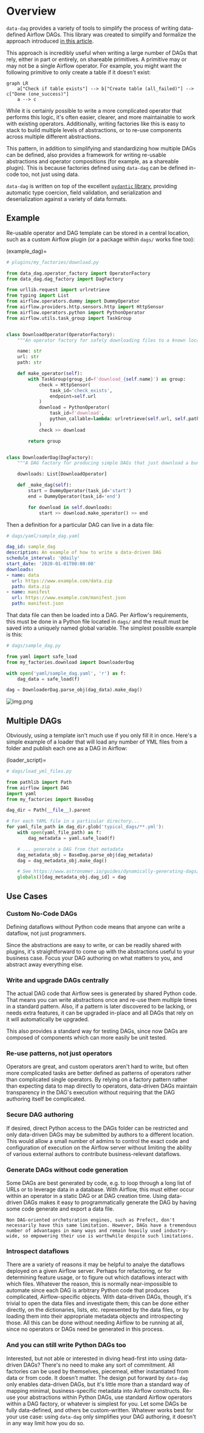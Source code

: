 # Overview

`data-dag` provides a variety of tools to simplify the process of writing data-defined Airflow DAGs. This library was created to simplify and formalize the approach introduced [in this article](https://engineering.rearc.io/posts/2022_05_09-airflow_operator_factory_pattern/).

This approach is incredibly useful when writing a large number of DAGs that rely, either in part or entirely, on shareable primitives. A primitive may or may not be a single Airflow operator. For example, you might want the following primitive to only create a table if it doesn't exist:

```{mermaid}
graph LR
    a["Check if table exists"] --> b["Create table (all_failed)"] --> c["Done (one_success)"]
    a --> c
```

While it is certainly possible to write a more complicated operator that performs this logic, it's often easier, clearer, and more maintainable to work with existing operators. Additionally, writing factories like this is easy to stack to build multiple levels of abstractions, or to re-use components across multiple different abstractions.

This pattern, in addition to simplifying and standardizing how multiple DAGs can be defined, also provides a framework for writing re-usable abstractions and operator compositions (for example, as a shareable plugin). This is because factories defined using `data-dag` can be defined in-code too, not just using data.

`data-dag` is written on top of the excellent [`pydantic` library](https://pydantic-docs.helpmanual.io/), providing automatic type coercion, field validation, and serialization and deserialization against a variety of data formats.

## Example

Re-usable operator and DAG template can be stored in a central location, such as a custom Airflow plugin (or a package within `dags/` works fine too):

(example_dag)=
```python
# plugins/my_factories/download.py

from data_dag.operator_factory import OperatorFactory
from data_dag.dag_factory import DagFactory

from urllib.request import urlretrieve
from typing import List
from airflow.operators.dummy import DummyOperator
from airflow.providers.http.sensors.http import HttpSensor
from airflow.operators.python import PythonOperator
from airflow.utils.task_group import TaskGroup


class DownloadOperator(OperatorFactory):
    """An operator factory for safely downloading files to a known location"""

    name: str
    url: str
    path: str

    def make_operator(self):
        with TaskGroup(group_id=f'download_{self.name}') as group:
            check = HttpSensor(
                task_id='check_exists',
                endpoint=self.url
            )
            download = PythonOperator(
                task_id=f'download',
                python_callable=lambda: urlretrieve(self.url, self.path)
            )
            check >> download

        return group


class DownloaderDag(DagFactory):
    """A DAG factory for producing simple DAGs that just download a bunch of files"""

    downloads: List[DownloadOperator]

    def _make_dag(self):
        start = DummyOperator(task_id='start')
        end = DummyOperator(task_id='end')

        for download in self.downloads:
            start >> download.make_operator() >> end
```

Then a definition for a particular DAG can live in a data file:

```yaml
# dags/yaml/sample_dag.yaml

dag_id: sample_dag
description: An example of how to write a data-driven DAG
schedule_interval: '@daily'
start_date: '2020-01-01T00:00:00'
downloads:
- name: data
  url: https://www.example.com/data.zip
  path: data.zip
- name: manifest
  url: https://www.example.com/manifest.json
  path: manifest.json
```

That data file can then be loaded into a DAG. Per Airflow's requirements, this must be done in a Python file located in `dags/` and the result must be saved into a uniquely named global variable. The simplest possible example is this:

```python
# dags/sample_dag.py

from yaml import safe_load
from my_factories.download import DownloaderDag

with open('yaml/sample_dag.yaml', 'r') as f:
    dag_data = safe_load(f)

dag = DownloaderDag.parse_obj(dag_data).make_dag()
```

![img.png](_images/img.png)

## Multiple DAGs

Obviously, using a template isn't much use if you only fill it in once. Here's a simple example of a loader that will load any number of YML files from a folder and publish each one as a DAG in Airflow:

(loader_script)=
```python
# dags/load_yml_files.py

from pathlib import Path
from airflow import DAG
import yaml
from my_factories import BaseDag

dag_dir = Path(__file__).parent

# For each YAML file in a particular directory...
for yaml_file_path in dag_dir.glob('typical_dags/**.yml'):
    with open(yaml_file_path) as f:
        dag_metadata = yaml.safe_load(f)

    # ... generate a DAG from that metadata
    dag_metadata_obj = BaseDag.parse_obj(dag_metadata)
    dag = dag_metadata_obj.make_dag()

    # See https://www.astronomer.io/guides/dynamically-generating-dags/
    globals()[dag_metadata_obj.dag_id] = dag
```

## Use Cases

### Custom No-Code DAGs

Defining dataflows without Python code means that anyone can write a dataflow, not just programmers.

Since the abstractions are easy to write, or can be readily shared with plugins, it's straightforward to come up with the abstractions useful to your business case. Focus your DAG authoring on what matters to you, and abstract away everything else.

### Write and upgrade DAGs centrally

The actual DAG code that Airflow sees is generated by shared Python code. That means you can write abstractions once and re-use them multiple times in a standard pattern. Also, if a pattern is later discovered to be lacking, or needs extra features, it can be upgraded in-place and all DAGs that rely on it will automatically be upgraded.

This also provides a standard way for testing DAGs, since now DAGs are composed of components which can more easily be unit tested.

### Re-use patterns, not just operators

Operators are great, and custom operators aren't hard to write, but often more complicated tasks are better defined as patterns of operators rather than complicated single operators. By relying on a factory pattern rather than expecting data to map directly to operators, data-driven DAGs maintain transparency in the DAG's execution without requiring that the DAG authoring itself be complicated.

### Secure DAG authoring

If desired, direct Python access to the DAGs folder can be restricted and only data-driven DAGs may be submitted by authors to a different location. This would allow a small number of admins to control the exact code and configuration of execution on the Airflow server without limiting the ability of various external authors to contribute business-relevant dataflows.

### Generate DAGs without code generation

Some DAGs are best generated by code, e.g. to loop through a long list of URLs or to leverage data in a database. With Airflow, this must either occur within an operator in a static DAG or at DAG creation time. Using data-driven DAGs makes it easy to programmatically generate the DAG by having some code generate and export a data file.

```{note}
Non DAG-oriented orchetsration engines, such as Prefect, don't necessarily have this same limitation. However, DAGs have a tremendous number of advantages in many ways and remain heavily used industry-wide, so empowering their use is worthwhile despite such limitations.
```

### Introspect dataflows

There are a variety of reasons it may be helpful to analye the dataflows deployed on a given Airflow server. Perhaps for refactoring, or for determining feature usage, or to figure out which dataflows interact with which files. Whatever the reason, this is normally near-impossible to automate since each DAG is arbitrary Python code that produces complicated, Airflow-specific objects. With data-driven DAGs, though, it's trivial to open the data files and investigate them; this can be done either directly, on the dictionaries, lists, etc. represented by the data files, or by loading them into their appropriate metadata objects and introspecting those. All this can be done without needing Airflow to be running at all, since no operators or DAGs need be generated in this process.

### And you can still write Python DAGs too

Interested, but not able or interested in diving head-first into using data-driven DAGs? There's no need to make any sort of commitment. All factories can be used by themselves, piecemeal, either instantiated from data or from code. It doesn't matter. The design put forward by `data-dag` only enables data-driven DAGs, but it's little more than a standard way of mapping minimal, business-specific metadata into Airflow constructs. Re-use your abstractions within Python DAGs, use standard Airflow operators within a DAG factory, or whatever is simplest for you. Let some DAGs be fully data-defined, and others be custom-written. Whatever works best for your use case: using `data-dag` only simplifies your DAG authoring, it doesn't in any way limit how you do so.
